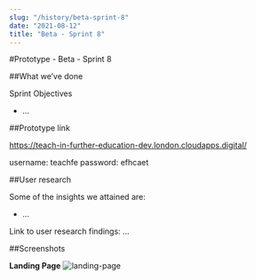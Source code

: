 ```yaml
---
slug: "/history/beta-sprint-8"
date: "2021-08-12"
title: "Beta - Sprint 8"
---
```


#Prototype - Beta - Sprint 8

##What we’ve done

Sprint Objectives

- ...

##Prototype link

https://teach-in-further-education-dev.london.cloudapps.digital/

username: teachfe
password: efhcaet

##User research

Some of the insights we attained are:

- ...

Link to user research findings:
...

##Screenshots

**Landing Page**
![landing-page](/images/beta-sprint-8/Sprint-8-Beta-Landing-Page.png)
